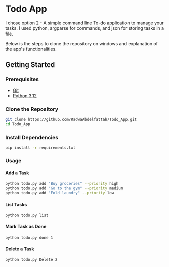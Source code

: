 # Todo App

I chose option 2 - A simple command line To-do application to manage your tasks.
I used python, argparse for commands, and json for storing tasks in a file.

Below is the steps to clone the repository on windows and explanation of the app's functionalities.

## Getting Started

### Prerequisites

- [Git](https://git-scm.com/)
- [Python 3.12](https://www.python.org/)

### Clone the Repository

```bash
git clone https://github.com/RadwaAbdelfattah/Todo_App.git
cd Todo_App
```

### Install Dependencies

```bash
pip install -r requirements.txt
```

### Usage

#### Add a Task

```bash
python todo.py add "Buy groceries" --priority high
python todo.py add "Go to the gym" --priority medium
python todo.py add "Fold laundry" --priority low
```

#### List Tasks

```bash
python todo.py list
```

#### Mark Task as Done

```bash
python todo.py done 1
```

#### Delete a Task

```bash
python todo.py Delete 2
```
